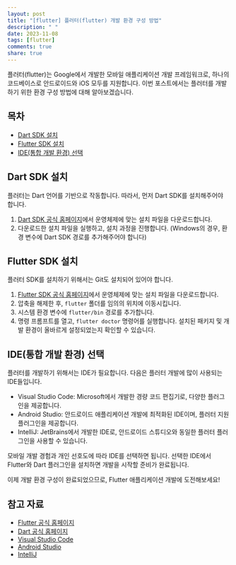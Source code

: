 ```yaml
---
layout: post
title: "[flutter] 플러터(flutter) 개발 환경 구성 방법"
description: " "
date: 2023-11-08
tags: [flutter]
comments: true
share: true
---
```


플러터(flutter)는 Google에서 개발한 모바일 애플리케이션 개발 프레임워크로, 하나의 코드베이스로 안드로이드와 iOS 모두를 지원합니다. 이번 포스트에서는 플러터를 개발하기 위한 환경 구성 방법에 대해 알아보겠습니다.

## 목차
- [Dart SDK 설치](#dart-sdk-설치)
- [Flutter SDK 설치](#flutter-sdk-설치)
- [IDE(통합 개발 환경) 선택](#ide통합-개발-환경-선택)

## Dart SDK 설치
플러터는 Dart 언어를 기반으로 작동합니다. 따라서, 먼저 Dart SDK를 설치해주어야 합니다.

1. [Dart SDK 공식 홈페이지](https://dart.dev/get-dart)에서 운영체제에 맞는 설치 파일을 다운로드합니다.
2. 다운로드한 설치 파일을 실행하고, 설치 과정을 진행합니다. (Windows의 경우, 환경 변수에 Dart SDK 경로를 추가해주어야 합니다)

## Flutter SDK 설치
플러터 SDK를 설치하기 위해서는 Git도 설치되어 있어야 합니다.

1. [Flutter SDK 공식 홈페이지](https://flutter.dev)에서 운영체제에 맞는 설치 파일을 다운로드합니다.
2. 압축을 해제한 후, `flutter` 폴더를 임의의 위치에 이동시킵니다.
3. 시스템 환경 변수에 `flutter/bin` 경로를 추가합니다.
4. 명령 프롬프트를 열고, `flutter doctor` 명령어를 실행합니다. 설치된 패키지 및 개발 환경이 올바르게 설정되었는지 확인할 수 있습니다.

## IDE(통합 개발 환경) 선택
플러터를 개발하기 위해서는 IDE가 필요합니다. 다음은 플러터 개발에 많이 사용되는 IDE들입니다.

- Visual Studio Code: Microsoft에서 개발한 경량 코드 편집기로, 다양한 플러그인을 제공합니다.
- Android Studio: 안드로이드 애플리케이션 개발에 최적화된 IDE이며, 플러터 지원 플러그인을 제공합니다.
- IntelliJ: JetBrains에서 개발한 IDE로, 안드로이드 스튜디오와 동일한 플러터 플러그인을 사용할 수 있습니다.

모바일 개발 경험과 개인 선호도에 따라 IDE를 선택하면 됩니다. 선택한 IDE에서 Flutter와 Dart 플러그인을 설치하면 개발을 시작할 준비가 완료됩니다.

이제 개발 환경 구성이 완료되었으므로, Flutter 애플리케이션 개발에 도전해보세요!

## 참고 자료
- [Flutter 공식 홈페이지](https://flutter.dev)
- [Dart 공식 홈페이지](https://dart.dev)
- [Visual Studio Code](https://code.visualstudio.com)
- [Android Studio](https://developer.android.com/studio)
- [IntelliJ](https://www.jetbrains.com/idea/)